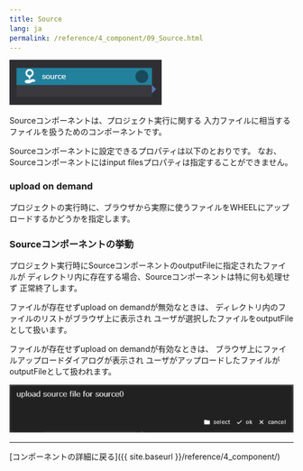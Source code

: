 ```yaml
---
title: Source
lang: ja
permalink: /reference/4_component/09_Source.html
---
```


![img](./img/source.png "source")

Sourceコンポーネントは、プロジェクト実行に関する
入力ファイルに相当するファイルを扱うためのコンポーネントです。

Sourceコンポーネントに設定できるプロパティは以下のとおりです。
なお、Sourceコンポーネントにはinput filesプロパティは指定することができません。


### upload on demand
プロジェクトの実行時に、ブラウザから実際に使うファイルをWHEELにアップロードするかどうかを指定します。


### Sourceコンポーネントの挙動
プロジェクト実行時にSourceコンポーネントのoutputFileに指定されたファイルが
ディレクトリ内に存在する場合、Sourceコンポーネントは特に何も処理せず
正常終了します。

ファイルが存在せずupload on demandが無効なときは、
ディレクトリ内のファイルのリストがブラウザ上に表示され
ユーザが選択したファイルをoutputFileとして扱います。

ファイルが存在せずupload on demandが有効なときは、
ブラウザ上にファイルアップロードダイアログが表示され
ユーザがアップロードしたファイルがoutputFileとして扱われます。

![img](./img/upload_source_file_dialog.png "upload source file dialog")


--------
[コンポーネントの詳細に戻る]({{ site.baseurl }}/reference/4_component/)